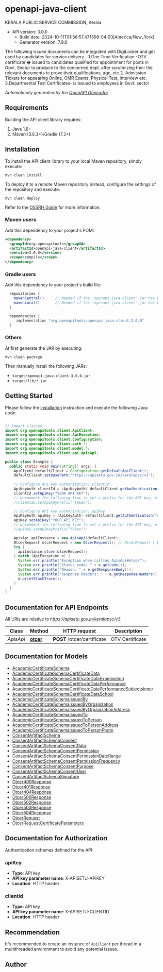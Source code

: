 # openapi-java-client

KERALA PUBLIC SERVICE COMMISSION, Kerala
- API version: 3.0.0
  - Build date: 2024-10-11T01:56:57.471596-04:00[America/New_York]
  - Generator version: 7.9.0

The following issued documents can be integrated with DigiLocker and get used by candidates for service delivery - 1.One Time Verification -OTV certificate � issued to candidates qualified for appointment for posts in Govt. Sector to produce to the concerned dept. after scrutinizing their the relevant documents to prove their qualifications, age, etc.2. Admission Tickets for appearing Online, OMR Exams, Physical Test, Interview etc. 3.Departmental Test Certificates- is issued to employees in Govt. sector


*Automatically generated by the [OpenAPI Generator](https://openapi-generator.tech)*


## Requirements

Building the API client library requires:
1. Java 1.8+
2. Maven (3.8.3+)/Gradle (7.2+)

## Installation

To install the API client library to your local Maven repository, simply execute:

```shell
mvn clean install
```

To deploy it to a remote Maven repository instead, configure the settings of the repository and execute:

```shell
mvn clean deploy
```

Refer to the [OSSRH Guide](http://central.sonatype.org/pages/ossrh-guide.html) for more information.

### Maven users

Add this dependency to your project's POM:

```xml
<dependency>
  <groupId>org.openapitools</groupId>
  <artifactId>openapi-java-client</artifactId>
  <version>3.0.0</version>
  <scope>compile</scope>
</dependency>
```

### Gradle users

Add this dependency to your project's build file:

```groovy
  repositories {
    mavenCentral()     // Needed if the 'openapi-java-client' jar has been published to maven central.
    mavenLocal()       // Needed if the 'openapi-java-client' jar has been published to the local maven repo.
  }

  dependencies {
     implementation "org.openapitools:openapi-java-client:3.0.0"
  }
```

### Others

At first generate the JAR by executing:

```shell
mvn clean package
```

Then manually install the following JARs:

* `target/openapi-java-client-3.0.0.jar`
* `target/lib/*.jar`

## Getting Started

Please follow the [installation](#installation) instruction and execute the following Java code:

```java

// Import classes:
import org.openapitools.client.ApiClient;
import org.openapitools.client.ApiException;
import org.openapitools.client.Configuration;
import org.openapitools.client.auth.*;
import org.openapitools.client.model.*;
import org.openapitools.client.api.ApisApi;

public class Example {
  public static void main(String[] args) {
    ApiClient defaultClient = Configuration.getDefaultApiClient();
    defaultClient.setBasePath("https://apisetu.gov.in/keralapsc/v3");
    
    // Configure API key authorization: clientId
    ApiKeyAuth clientId = (ApiKeyAuth) defaultClient.getAuthentication("clientId");
    clientId.setApiKey("YOUR API KEY");
    // Uncomment the following line to set a prefix for the API key, e.g. "Token" (defaults to null)
    //clientId.setApiKeyPrefix("Token");

    // Configure API key authorization: apiKey
    ApiKeyAuth apiKey = (ApiKeyAuth) defaultClient.getAuthentication("apiKey");
    apiKey.setApiKey("YOUR API KEY");
    // Uncomment the following line to set a prefix for the API key, e.g. "Token" (defaults to null)
    //apiKey.setApiKeyPrefix("Token");

    ApisApi apiInstance = new ApisApi(defaultClient);
    OtcerRequest otcerRequest = new OtcerRequest(); // OtcerRequest | Request format
    try {
      apiInstance.otcer(otcerRequest);
    } catch (ApiException e) {
      System.err.println("Exception when calling ApisApi#otcer");
      System.err.println("Status code: " + e.getCode());
      System.err.println("Reason: " + e.getResponseBody());
      System.err.println("Response headers: " + e.getResponseHeaders());
      e.printStackTrace();
    }
  }
}

```

## Documentation for API Endpoints

All URIs are relative to *https://apisetu.gov.in/keralapsc/v3*

Class | Method | HTTP request | Description
------------ | ------------- | ------------- | -------------
*ApisApi* | [**otcer**](docs/ApisApi.md#otcer) | **POST** /otcer/certificate | OTV Certificate


## Documentation for Models

 - [AcademicCertificateSchema](docs/AcademicCertificateSchema.md)
 - [AcademicCertificateSchemaCertificateData](docs/AcademicCertificateSchemaCertificateData.md)
 - [AcademicCertificateSchemaCertificateDataExamination](docs/AcademicCertificateSchemaCertificateDataExamination.md)
 - [AcademicCertificateSchemaCertificateDataPerformance](docs/AcademicCertificateSchemaCertificateDataPerformance.md)
 - [AcademicCertificateSchemaCertificateDataPerformanceSubjectsInner](docs/AcademicCertificateSchemaCertificateDataPerformanceSubjectsInner.md)
 - [AcademicCertificateSchemaCertificateDataSchool](docs/AcademicCertificateSchemaCertificateDataSchool.md)
 - [AcademicCertificateSchemaIssuedBy](docs/AcademicCertificateSchemaIssuedBy.md)
 - [AcademicCertificateSchemaIssuedByOrganization](docs/AcademicCertificateSchemaIssuedByOrganization.md)
 - [AcademicCertificateSchemaIssuedByOrganizationAddress](docs/AcademicCertificateSchemaIssuedByOrganizationAddress.md)
 - [AcademicCertificateSchemaIssuedTo](docs/AcademicCertificateSchemaIssuedTo.md)
 - [AcademicCertificateSchemaIssuedToPerson](docs/AcademicCertificateSchemaIssuedToPerson.md)
 - [AcademicCertificateSchemaIssuedToPersonAddress](docs/AcademicCertificateSchemaIssuedToPersonAddress.md)
 - [AcademicCertificateSchemaIssuedToPersonPhoto](docs/AcademicCertificateSchemaIssuedToPersonPhoto.md)
 - [ConsentArtifactSchema](docs/ConsentArtifactSchema.md)
 - [ConsentArtifactSchemaConsent](docs/ConsentArtifactSchemaConsent.md)
 - [ConsentArtifactSchemaConsentData](docs/ConsentArtifactSchemaConsentData.md)
 - [ConsentArtifactSchemaConsentPermission](docs/ConsentArtifactSchemaConsentPermission.md)
 - [ConsentArtifactSchemaConsentPermissionDateRange](docs/ConsentArtifactSchemaConsentPermissionDateRange.md)
 - [ConsentArtifactSchemaConsentPermissionFrequency](docs/ConsentArtifactSchemaConsentPermissionFrequency.md)
 - [ConsentArtifactSchemaConsentPurpose](docs/ConsentArtifactSchemaConsentPurpose.md)
 - [ConsentArtifactSchemaConsentUser](docs/ConsentArtifactSchemaConsentUser.md)
 - [ConsentArtifactSchemaSignature](docs/ConsentArtifactSchemaSignature.md)
 - [Otcer400Response](docs/Otcer400Response.md)
 - [Otcer401Response](docs/Otcer401Response.md)
 - [Otcer404Response](docs/Otcer404Response.md)
 - [Otcer500Response](docs/Otcer500Response.md)
 - [Otcer502Response](docs/Otcer502Response.md)
 - [Otcer503Response](docs/Otcer503Response.md)
 - [Otcer504Response](docs/Otcer504Response.md)
 - [OtcerRequest](docs/OtcerRequest.md)
 - [OtcerRequestCertificateParameters](docs/OtcerRequestCertificateParameters.md)


<a id="documentation-for-authorization"></a>
## Documentation for Authorization


Authentication schemes defined for the API:
<a id="apiKey"></a>
### apiKey

- **Type**: API key
- **API key parameter name**: X-APISETU-APIKEY
- **Location**: HTTP header

<a id="clientId"></a>
### clientId

- **Type**: API key
- **API key parameter name**: X-APISETU-CLIENTID
- **Location**: HTTP header


## Recommendation

It's recommended to create an instance of `ApiClient` per thread in a multithreaded environment to avoid any potential issues.

## Author



